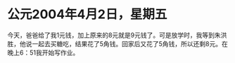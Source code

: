 # 公元2004年4月2日，星期五
今天，爸爸给了我1元钱，加上原来的8元就是9元钱了。可是放学时，我等到朱洪胜，他说一起去买糖吃，结果花了5角钱。回家后又花了5角钱，所以还剩8元。在晚上6：51我开始写作业。
